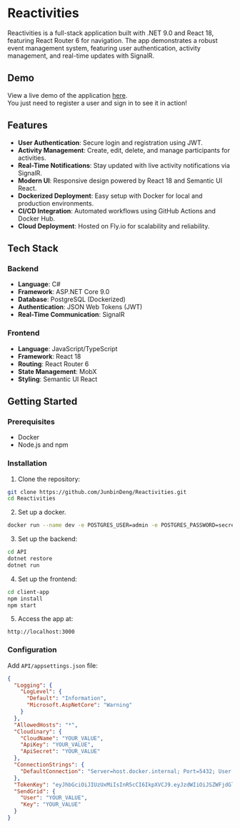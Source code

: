 # Reactivities

Reactivities is a full-stack application built with .NET 9.0 and React 18, featuring React Router 6 for navigation. The app demonstrates a robust event management system, featuring user authentication, activity management, and real-time updates with SignalR.

## Demo

View a live demo of the application [here](https://reactivities-showcase.fly.dev).  
You just need to register a user and sign in to see it in action!

## Features

- **User Authentication**: Secure login and registration using JWT.
- **Activity Management**: Create, edit, delete, and manage participants for activities.
- **Real-Time Notifications**: Stay updated with live activity notifications via SignalR.
- **Modern UI**: Responsive design powered by React 18 and Semantic UI React.
- **Dockerized Deployment**: Easy setup with Docker for local and production environments.
- **CI/CD Integration**: Automated workflows using GitHub Actions and Docker Hub.
- **Cloud Deployment**: Hosted on Fly.io for scalability and reliability.

## Tech Stack

### Backend

- **Language**: C#
- **Framework**: ASP.NET Core 9.0
- **Database**: PostgreSQL (Dockerized)
- **Authentication**: JSON Web Tokens (JWT)
- **Real-Time Communication**: SignalR

### Frontend

- **Language**: JavaScript/TypeScript
- **Framework**: React 18
- **Routing**: React Router 6
- **State Management**: MobX
- **Styling**: Semantic UI React

## Getting Started

### Prerequisites

- Docker
- Node.js and npm

### Installation

1. Clone the repository:
```bash
git clone https://github.com/JunbinDeng/Reactivities.git
cd Reactivities
```
2. Set up a docker.
```bash
docker run --name dev -e POSTGRES_USER=admin -e POSTGRES_PASSWORD=secret -p 5432:5432 -d postgres:latest
```
3. Set up the backend:
```bash
cd API
dotnet restore
dotnet run
```
4. Set up the frontend:
```bash
cd client-app
npm install
npm start
```
5. Access the app at:
```
http://localhost:3000
```

### Configuration
Add `API/appsettings.json` file:
  ```json
  {
    "Logging": {
      "LogLevel": {
        "Default": "Information",
        "Microsoft.AspNetCore": "Warning"
      }
    },
    "AllowedHosts": "*",
    "Cloudinary": {
      "CloudName": "YOUR_VALUE",
      "ApiKey": "YOUR_VALUE",
      "ApiSecret": "YOUR_VALUE"
    },
    "ConnectionStrings": {
      "DefaultConnection": "Server=host.docker.internal; Port=5432; User Id=admin; Password=secret; Database=reactivities"
    },
    "TokenKey": "eyJhbGciOiJIUzUxMiIsInR5cCI6IkpXVCJ9.eyJzdWIiOiJSZWFjdGl2aXRpZXMiLCJuYW1lIjoiQm9iIiwiYWRtaW4iOnRydWUsImlhdCI6MTUxNjIzOTAyMn0.kaEp24wCmflELNtDabPG-B0Vme93zA9dbkH2DDubVh_htNsSmnXhdWsR9vAeyeeX7DUrzMOtn4iIKQUSi0rL4w",
    "SendGrid": {
      "User": "YOUR_VALUE",
      "Key": "YOUR_VALUE"
    }
  }
  ```

